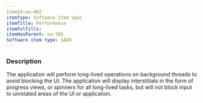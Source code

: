 ```yaml
---
itemId:sw-402
itemType: Software Item Spec
itemTitle: Performance
itemFulfills: 
itemHasParent: sw-395
Software item type: SADD
---
```

### Description
The application will perform long-lived operations on background threads to avoid blocking the UI. The application will display interstitials in the form of progress views, or spinners for all long-lived tasks, but will not block input to unrelated areas of the UI or application.